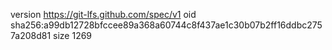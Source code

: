 version https://git-lfs.github.com/spec/v1
oid sha256:a99db12728bfccee89a368a60744c8f437ae1c30b07b2ff16ddbc2757a208d81
size 1269
